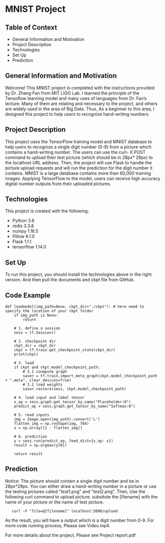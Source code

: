 # **MNIST Project**


## Table of Context
  * General Information and Motivation
  * Project Description
  * Technologies
  * Set Up
  * Prediction
    
## General Information and Motivation
Welcome! This MNIST project is completed with the instructions provided by Dr. Zhang Fan from MIT LIGO Lab. I learned the principle of the Tensoflow learning model and many uses of languages from Dr. Fan’s lecture. Many of them are relating and necessary to the project, and others are widely used in the area of Big Data. Thus, As a beginner to this area, I designed this project to help users to recognize hand-writing numbers.

## Project Description
This project uses the TensorFlow training model and MNIST database to help users to recognize a single digit number (0-9) from a picture which contains a hand-writing number. The users can use the curl- X POST command to upload their test picture (which should be in 28px* 28px) to the localhost URL address. Then, the project will use Flask to handle the picture upload requests and will run the prediction for the digit number it contains. MNIST is a large database contains more than 60,000 training images. Applying TensorFlow to the model, users can receive high accuracy digital number outputs from their uploaded pictures. 


## Technologies
This project is created with the following: 
* Python               3.6  
* redis                3.3.8  
* numpy                1.16.5   
* Pillow               6.1.0  
* Flask                1.1.1  
* tensorflow           1.14.0 

## Set Up
To run this project, you should install the technologies above in the right version. And then pull the documents and ckpt file from GitHub. 

## Code Example
    def loadmodel(img_path=None, ckpt_dir="./ckpt"): # here need to specify the location of your ckpt folder
        if img_path is None:
            return 
            
        # 1. define a session
        sess = tf.Session()
        
        # 2. checkpoint dir
        ckpt_dir = ckpt_dir
        ckpt = tf.train.get_checkpoint_state(ckpt_dir)  
        print(ckpt)
        
        # 3. load
        if ckpt and ckpt.model_checkpoint_path:
            # 3.1 coumpute graph
            saver = tf.train.import_meta_graph(ckpt.model_checkpoint_path + ".meta", clear_devices=True)
            # 3.2 load weights
            saver.restore(sess, ckpt.model_checkpoint_path) 

        # 4. load input and label tensor
        x_op = sess.graph.get_tensor_by_name("Placeholder:0")
        predict_op = sess.graph.get_tensor_by_name("Softmax:0")

        # 5. read inputs
        img = Image.open(img_path).convert('L')     
        flatten_img = np.reshape(img, 784)
        x = np.array([1 - flatten_img])

        # 6. prediction
        y = sess.run(predict_op, feed_dict={x_op: x})
        result = np.argmax(y[0])
        
        return result



## Prediction 
Notice: The picture should contain a single digit number and be in 28px*28px. You can either draw a hand-writing number in a picture or use the testing pictures called "test1.png" and "test2.png".
Then, Use the following curl command to upload picture. subsitute the [filename] with the name of your picture or the name of test picture. 

       curl -F "file=@[filename]" localhost:5000/upload

As the result, you will have a output which is a digit number from 0-9.
For more code running process, Please see Video.mp4.

For more details about the project, Please see Project report.pdf 

